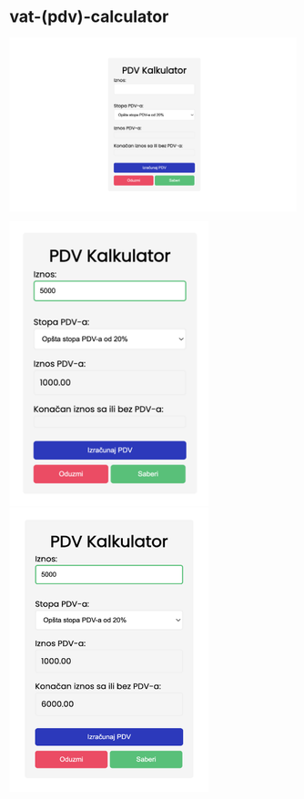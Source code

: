 # vat-(pdv)-calculator

![](pdv-kalkulator.png)

<img src="pdv-kalkulator2.png" alt="" width="350" height="500"> <img src="pdv-kalkulator3.png" alt="" width="350" height="500">
